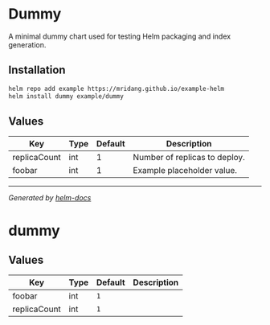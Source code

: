 # Dummy

A minimal dummy chart used for testing Helm packaging and index generation.

## Installation

```bash
helm repo add example https://mridang.github.io/example-helm
helm install dummy example/dummy
```

## Values

| Key          | Type | Default | Description                   |
|--------------|------|---------|-------------------------------|
| replicaCount | int  | 1       | Number of replicas to deploy. |
| foobar       | int  | 1       | Example placeholder value.    |

---
*Generated by [helm-docs](https://github.com/norwoodj/helm-docs)*

# dummy

## Values
| Key | Type | Default | Description |
|-----|------|---------|-------------|
| foobar | int | `1` |  |
| replicaCount | int | `1` |  |

